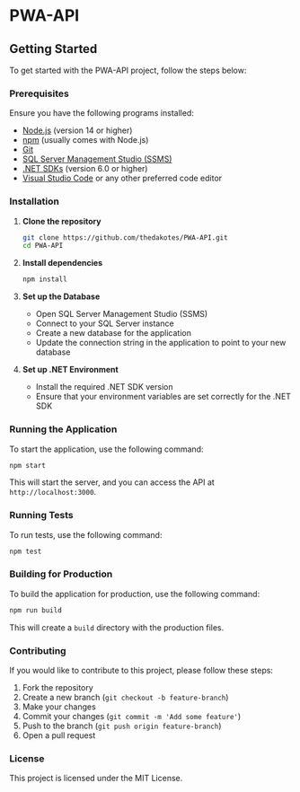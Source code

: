 # PWA-API

## Getting Started

To get started with the PWA-API project, follow the steps below:

### Prerequisites

Ensure you have the following programs installed:

- [Node.js](https://nodejs.org/) (version 14 or higher)
- [npm](https://www.npmjs.com/) (usually comes with Node.js)
- [Git](https://git-scm.com/)
- [SQL Server Management Studio (SSMS)](https://learn.microsoft.com/en-us/sql/ssms/download-sql-server-management-studio-ssms)
- [.NET SDKs](https://dotnet.microsoft.com/download) (version 6.0 or higher)
- [Visual Studio Code](https://code.visualstudio.com/) or any other preferred code editor

### Installation

1. **Clone the repository**

    ```sh
    git clone https://github.com/thedakotes/PWA-API.git
    cd PWA-API
    ```

2. **Install dependencies**

    ```sh
    npm install
    ```

3. **Set up the Database**

    - Open SQL Server Management Studio (SSMS)
    - Connect to your SQL Server instance
    - Create a new database for the application
    - Update the connection string in the application to point to your new database

4. **Set up .NET Environment**

    - Install the required .NET SDK version
    - Ensure that your environment variables are set correctly for the .NET SDK

### Running the Application

To start the application, use the following command:

```sh
npm start
```

This will start the server, and you can access the API at `http://localhost:3000`.

### Running Tests

To run tests, use the following command:

```sh
npm test
```

### Building for Production

To build the application for production, use the following command:

```sh
npm run build
```

This will create a `build` directory with the production files.

### Contributing

If you would like to contribute to this project, please follow these steps:

1. Fork the repository
2. Create a new branch (`git checkout -b feature-branch`)
3. Make your changes
4. Commit your changes (`git commit -m 'Add some feature'`)
5. Push to the branch (`git push origin feature-branch`)
6. Open a pull request

### License

This project is licensed under the MIT License.

